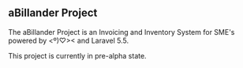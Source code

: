 ## aBillander Project

The aBillander Project is an Invoicing and Inventory System for SME's powered by  <º)♡><  and  Laravel 5.5.

This project is currently in pre-alpha state.
